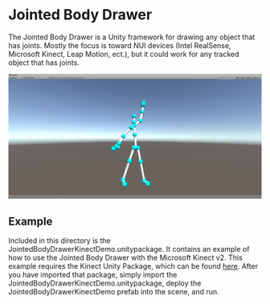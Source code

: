 # Jointed Body Drawer
The Jointed Body Drawer is a Unity framework for drawing any object that has joints. Mostly the focus is toward NUI devices (Intel RealSense, Microsoft Kinect, Leap Motion, ect.), but it could work for any tracked object that has joints.

![demo](https://github.com/james-h-stephens/UnityAseets/blob/master/JointedBodyDrawer/DemoImage.jpg)

## Example
Included in this directory is the JointedBodyDrawerKinectDemo.unitypackage. It contains an example of how to use the Jointed Body Drawer with the Microsoft Kinect v2.  This example requires the Kinect Unity Package, which can be found [here](https://developer.microsoft.com/en-us/windows/kinect/tools). After you have imported that package, simply import the JointedBodyDrawerKinectDemo.unitypackage, deploy the JointedBodyDrawerKinectDemo prefab into the scene, and run.
